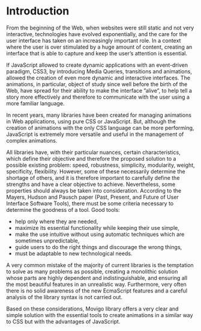 # Introduction

From the beginning of the Web, when websites were still static and not very interactive, technologies have evolved exponentially, and the care for the user interface has taken on an increasingly important role. In a context where the user is over stimulated by a huge amount of content, creating an interface that is able to capture and keep the user’s attention is essential.

If JavaScript allowed to create dynamic applications with an event-driven paradigm, CSS3, by introducing Media Queries, transitions and animations, allowed the creation of even more dynamic and interactive interfaces. The animations, in particular, object of study since well before the birth of the Web, have spread for their ability to make the interface ”alive”, to help tell a story more effectively and therefore to communicate with the user using a more familiar language.

In recent years, many libraries have been created for managing animations in Web applications, using pure CSS or JavaScript. But, although the creation of animations with the only CSS language can be more performing, JavaScript is extremely more versatile and useful in the management of complex animations.

All libraries have, with their particular nuances, certain characteristics, which define their objective and therefore the proposed solution to a possible existing problem: speed, robustness, simplicity, modularity, weight, specificity, flexibility. However, some of these necessarily determine the shortage of others, and it is therefore important to carefully define the strengths and have a clear objective to achieve. Nevertheless, some properties should always be taken into consideration. According to the Mayers, Hudson and Pausch paper (Past, Present, and Future of User Interface Software Tools), there must be some criteria necessary to determine the goodness of a tool. Good tools:

* help only where they are needed,
* maximize its essential functionality while keeping their use simple,
* make the use intuitive without using automatic techniques which are sometimes unpredictable,
* guide users to do the right things and discourage the wrong things,
* must be adaptable to new technological needs.

A very common mistake of the majority of current libraries is the temptation to solve as many problems as possible, creating a monolithic solution whose parts are highly dependent and indistinguishable, and ensuring all the most beautiful features in an unrealistic way. Furthermore, very often there is no solid awareness of the new EcmaScript features and a careful analysis of the library syntax is not carried out.

Based on these considerations, Movigo library offers a very clear and simple solution with the essential tools to create animations in a similar way to CSS but with the advantages of JavaScript. 
